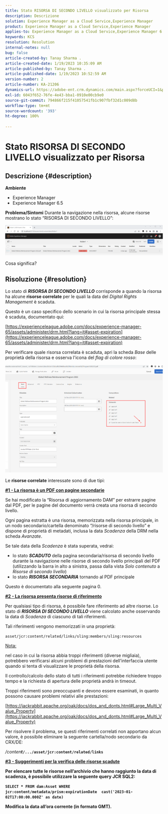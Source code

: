 ```yaml
---
title: Stato RISORSA DI SECONDO LIVELLO visualizzato per Risorsa
description: Descrizione
solution: Experience Manager as a Cloud Service,Experience Manager
product: Experience Manager as a Cloud Service,Experience Manager
applies-to: Experience Manager as a Cloud Service,Experience Manager 6.5,Experience Manager
keywords: KCS
resolution: Resolution
internal-notes: null
bug: false
article-created-by: Tanay Sharma .
article-created-date: 1/19/2023 10:35:09 AM
article-published-by: Tanay Sharma .
article-published-date: 1/19/2023 10:52:59 AM
version-number: 2
article-number: KA-21206
dynamics-url: https://adobe-ent.crm.dynamics.com/main.aspx?forceUCI=1&pagetype=entityrecord&etn=knowledgearticle&id=f3bef6ef-e497-ed11-aad1-6045bd006e5a
exl-id: 6043f652-76fe-4e43-bba1-0910e00cb9e0
source-git-commit: 794866f215f41057541fb1c907fbf32d1c009d8b
workflow-type: tm+mt
source-wordcount: '393'
ht-degree: 100%

---
```


# Stato RISORSA DI SECONDO LIVELLO visualizzato per Risorsa

## Descrizione {#description}

<b>Ambiente</b>
- Experience Manager
- Experience Manager 6.5



<b>Problema/Sintomi</b>
Durante la navigazione nella risorsa, alcune risorse mostrano lo stato “RISORSA DI SECONDO LIVELLO”:

![](assets/___f5bef6ef-e497-ed11-aad1-6045bd006e5a___.png)

Cosa significa?


## Risoluzione {#resolution}


Lo stato di <b>*RISORSA DI SECONDO LIVELLO</b>* corrisponde a quando la risorsa ha alcune <b>risorse correlate</b> per le quali la data del *Digital Rights Management* è scaduta.

Questo è un caso specifico dello scenario in cui la risorsa principale stessa è scaduta, documentato qui:

[https://experienceleague.adobe.com/docs/experience-manager-65/assets/administer/drm.html?lang=it#asset-expiration](https://experienceleague.adobe.com/docs/experience-manager-65/assets/administer/drm.html?lang=it#asset-expiration)

Per verificare quale risorsa correlata è scaduta, apri la scheda *Base* delle proprietà della risorsa e osserva l&#39;icona del *flag di colore rosso*:

![](assets/6269940b-b98a-ed11-81ac-6045bd006ce9.png)



Le <b>risorse correlate</b> interessate sono di due tipi:

<u><b>#1 - La risorsa è un PDF con pagine secondarie</b></u>

Se hai modificato la “Risorsa di aggiornamento DAM” per estrarre pagine dal PDF, per le pagine del documento verrà creata una risorsa di secondo livello.

Ogni pagina estratta è una risorsa, memorizzata nella risorsa principale, in un nodo secondario/cartella denominato “/risorse di secondo livello” e dispone di proprietà di metadati, inclusa la data *Scadenza* della DRM nella scheda *Avanzate*.

Se tale data della *Scadenza* è stata superata, vedrai:

- lo stato <b>*SCADUTO</b>* della pagina secondaria/risorsa di secondo livello durante la navigazione nelle risorse di secondo livello principali del PDF (utilizzando la barra in alto a sinistra, passa dalla vista *Solo contenuto* a *Risorse di secondo livello*)
- lo stato <b>*RISORSA SECONDARIA</b>* tornando al PDF principale


Questo è documentato alla seguente pagina 0.



<u><b>#2 - La risorsa presenta risorse di riferimento</b></u>

Per qualsiasi tipo di risorsa, è possibile fare riferimento ad altre risorse. Lo stato di <b>*RISORSA DI SECONDO LIVELLO</b>* viene calcolato anche osservando la data di *Scadenza* di ciascuno di tali riferimenti.

Tali riferimenti vengono memorizzati in una proprietà:

`asset/jcr:content/related/links/sling:members/sling:resources`

<u>Nota:</u>

nel caso in cui la risorsa abbia troppi riferimenti (diverse migliaia), potrebbero verificarsi alcuni problemi di prestazioni dell’interfaccia utente quando si tenta di visualizzare le proprietà della risorsa.

Il controllo/calcolo dello stato di tutti i riferimenti potrebbe richiedere troppo tempo e la richiesta di apertura delle proprietà andrà in timeout.

Troppi riferimenti sono preoccupanti e devono essere esaminati, in quanto possono causare problemi relativi alle prestazioni:

[https://jackrabbit.apache.org/oak/docs/dos_and_donts.html#Large_Multi_Value_Property](https://jackrabbit.apache.org/oak/docs/dos_and_donts.html#Large_Multi_Value_Property)

Per risolvere il problema, se questi riferimenti correlati non apportano alcun valore, è possibile eliminare la seguente cartella/nodo secondario da CRX/DE:

*/conten<b>t*`/.../asset/jcr:content/related/links`



<u><b>#3 - Suggerimenti per la verifica delle risorse scadute</b></u>

Per elencare tutte le risorse nell’archivio che hanno raggiunto la data di scadenza, è possibile utilizzare la seguente query JCR SQL2:

`SELECT * FROM dam:Asset WHERE jcr:content/metadata/prism:expirationDate  cast('2023-01-02T17:00:00.000Z' as date)`



Modifica la data all’ora corrente (in formato GMT).
